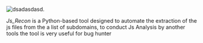 ![dsadasdasd](https://github.com/user-attachments/assets/1535def2-3486-4809-9084-1d5ccd5f7d8c).
 
_Js_Recon_ is a Python-based tool designed to automate the extraction of the js files from the a list of subdomains, to conduct Js Analysis by another tools
the tool is very useful for bug hunter
